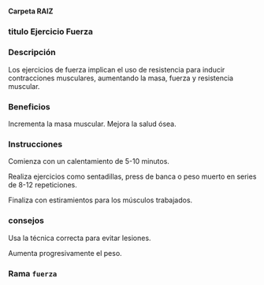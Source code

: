 #### Carpeta RAIZ 

### titulo Ejercicio Fuerza

### Descripción

Los ejercicios de fuerza implican el uso de resistencia para inducir contracciones musculares, aumentando la masa, fuerza y resistencia muscular.


### Beneficios
Incrementa la masa muscular.
Mejora la salud ósea.


### Instrucciones
Comienza con un calentamiento de 5-10 minutos.

Realiza ejercicios como sentadillas, press de banca o peso muerto en series de 8-12 repeticiones.

Finaliza con estiramientos para los músculos trabajados.

### consejos
Usa la técnica correcta para evitar lesiones.

Aumenta progresivamente el peso.

### Rama `fuerza`
